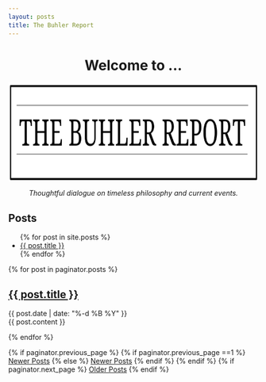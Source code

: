 ```yaml
---
layout: posts
title: The Buhler Report
--- 
```



<center>

<h1> Welcome to ... </h1>

<img src="/img/TheBuhlerReport1.png" align="center" width="600" height="200">

<br>

<i>Thoughtful dialogue on timeless philosophy and current events.</i>

</center>


## Posts

<ul>
  {% for post in site.posts %}
    <li>
      <a href="{{ post.url }}">{{ post.title }}</a>
    </li>
  {% endfor %}
</ul>




{% for post in paginator.posts %}
    <div class="post">
    <h2><a class="post-link" href="{{ post.url}}">{{ post.title }}</a></h2>
      <div class="post-date">{{ post.date | date: "%-d %B %Y" }}</div>
      <div class="post-content">{{ post.content }}</div>
      </div>

{% endfor %}

<!-- Pagination links -->
<div class="pagination">
  {% if paginator.previous_page %}
    {% if paginator.previous_page ==1 %}
      <a href="{{ site.url }}" class="previous">Newer Posts</a>
    {% else %}
      <a href="/page{{ paginator.previous_page }}" class="previous">Newer Posts</a>
    {% endif %}
  {% endif %}
  {% if paginator.next_page %}
    <a href="/page{{ paginator.next_page }}" class="next">Older Posts</a>
  {% endif %}
</div>

